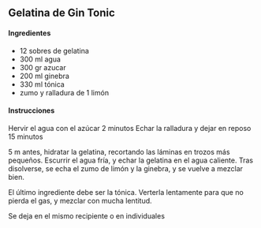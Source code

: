 ## Gelatina de Gin Tonic

#### **Ingredientes**

* 12 sobres de gelatina
* 300 ml agua
* 300 gr azucar
* 200 ml ginebra
* 330 ml tónica
* zumo y ralladura de 1 limón

#### **Instrucciones**

Hervir el agua con el azúcar 2 minutos
Echar la ralladura y dejar en reposo 15 minutos


5 m antes, hidratar la gelatina, recortando las láminas en trozos más pequeños. Escurrir el agua fría, y echar la gelatina en el agua caliente. Tras disolverse, se echa el zumo de limón y la ginebra, y se vuelve a mezclar bien. 

El último ingrediente debe ser la tónica. Verterla lentamente para que no pierda el gas, y mezclar con mucha lentitud. 

Se deja en el mismo recipiente o en individuales